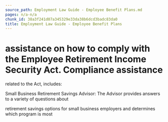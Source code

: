 ```yaml
---
source_path: Employment Law Guide - Employee Benefit Plans.md
pages: n/a-n/a
chunk_id: 38a3f241d07a345329e33da38b6dcd3badc83da0
title: Employment Law Guide - Employee Benefit Plans
---
```

# assistance on how to comply with the Employee Retirement Income Security Act. Compliance assistance

related to the Act, includes:

Small Business Retirement Savings Advisor: The Advisor provides answers to a variety of questions about

retirement savings options for small business employers and determines which program is most
